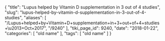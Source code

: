 {
    "title": "Lupus helped by Vitamin D supplementation in 3 out of 4 studies",
    "slug": "lupus-helped-by-vitamin-d-supplementation-in-3-out-of-4-studies",
    "aliases": [
        "/Lupus+helped+by+Vitamin+D+supplementation+in+3+out+of+4+studies+\u2013+Oct+2017",
        "/9240"
    ],
    "tiki_page_id": 9240,
    "date": "2018-01-22",
    "categories": [
        "old name"
    ],
    "tags": [
        "old name"
    ]
}